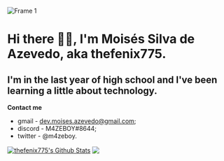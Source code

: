 ![Frame 1](https://user-images.githubusercontent.com/61628458/111909861-b76dda00-8a3d-11eb-8b3f-a8297b008dd1.png)

# Hi there 🖖🏻, I'm Moisés Silva de Azevedo, aka thefenix775.
## I'm in the last year of high school and I've been learning a little about technology.

**Contact me**
* gmail - dev.moises.azevedo@gmail.com;
* discord - M4ZEBOY#8644;
* twitter - @m4zeboy.

<a href="https://github.com/thefenix775">
<img align="center" alt="thefenix775's Github Stats" src="https://github-readme-stats.codestackr.vercel.app/api?username=thefenix775&show_icons=true&hide_border=true&count_private=true&include_all_commits=true&theme=radical" /></a>

<a href="https://github.com/thefenix775">
  <img align="center" src="https://github-readme-stats.anuraghazra1.vercel.app/api/top-langs/?username=thefenix775&layout=compact&theme=radical" />
</a>
